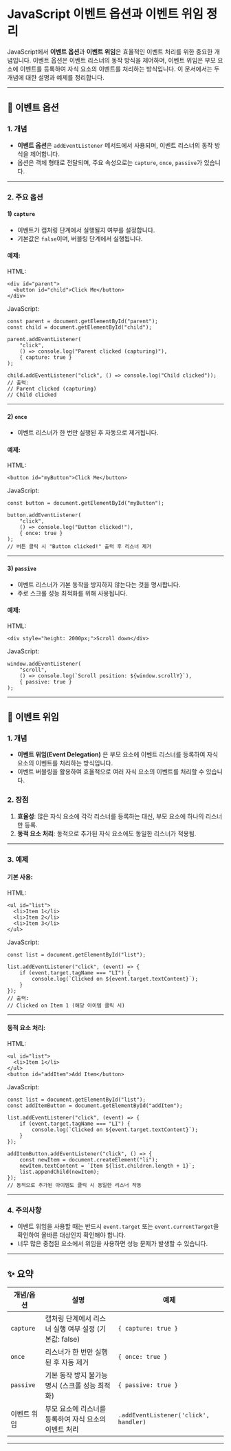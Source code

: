 # JavaScript 이벤트 옵션과 이벤트 위임 정리

JavaScript에서 **이벤트 옵션**과 **이벤트 위임**은 효율적인 이벤트 처리를 위한 중요한 개념입니다. 이벤트 옵션은 이벤트 리스너의 동작 방식을 제어하며, 이벤트 위임은 부모 요소에 이벤트를 등록하여 자식 요소의 이벤트를 처리하는 방식입니다. 이 문서에서는 두 개념에 대한 설명과 예제를 정리합니다.

---

## 📂 이벤트 옵션

### **1. 개념**
- **이벤트 옵션**은 `addEventListener` 메서드에서 사용되며, 이벤트 리스너의 동작 방식을 제어합니다.
- 옵션은 객체 형태로 전달되며, 주요 속성으로는 `capture`, `once`, `passive`가 있습니다.

---

### **2. 주요 옵션**

#### **1) `capture`**
- 이벤트가 캡처링 단계에서 실행될지 여부를 설정합니다.
- 기본값은 `false`이며, 버블링 단계에서 실행됩니다.

#### 예제:
HTML:
```
<div id="parent">
  <button id="child">Click Me</button>
</div>
```

JavaScript:
```
const parent = document.getElementById("parent");
const child = document.getElementById("child");

parent.addEventListener(
    "click",
    () => console.log("Parent clicked (capturing)"),
    { capture: true }
);

child.addEventListener("click", () => console.log("Child clicked"));
// 출력:
// Parent clicked (capturing)
// Child clicked
```

---

#### **2) `once`**
- 이벤트 리스너가 한 번만 실행된 후 자동으로 제거됩니다.

#### 예제:
HTML:
```
<button id="myButton">Click Me</button>
```

JavaScript:
```
const button = document.getElementById("myButton");

button.addEventListener(
    "click",
    () => console.log("Button clicked!"),
    { once: true }
);
// 버튼 클릭 시 "Button clicked!" 출력 후 리스너 제거
```

---

#### **3) `passive`**
- 이벤트 리스너가 기본 동작을 방지하지 않는다는 것을 명시합니다.
- 주로 스크롤 성능 최적화를 위해 사용됩니다.

#### 예제:
HTML:
```
<div style="height: 2000px;">Scroll down</div>
```

JavaScript:
```
window.addEventListener(
    "scroll",
    () => console.log(`Scroll position: ${window.scrollY}`),
    { passive: true }
);
```

---

## 📂 이벤트 위임

### **1. 개념**
- **이벤트 위임(Event Delegation)** 은 부모 요소에 이벤트 리스너를 등록하여 자식 요소의 이벤트를 처리하는 방식입니다.
- 이벤트 버블링을 활용하여 효율적으로 여러 자식 요소의 이벤트를 처리할 수 있습니다.

### **2. 장점**
1. **효율성**: 많은 자식 요소에 각각 리스너를 등록하는 대신, 부모 요소에 하나의 리스너만 등록.
2. **동적 요소 처리**: 동적으로 추가된 자식 요소에도 동일한 리스너가 적용됨.

---

### **3. 예제**

#### 기본 사용:
HTML:
```
<ul id="list">
  <li>Item 1</li>
  <li>Item 2</li>
  <li>Item 3</li>
</ul>
```

JavaScript:
```
const list = document.getElementById("list");

list.addEventListener("click", (event) => {
    if (event.target.tagName === "LI") {
        console.log(`Clicked on ${event.target.textContent}`);
    }
});
// 출력:
// Clicked on Item 1 (해당 아이템 클릭 시)
```

---

#### 동적 요소 처리:
HTML:
```
<ul id="list">
  <li>Item 1</li>
</ul>
<button id="addItem">Add Item</button>
```

JavaScript:
```
const list = document.getElementById("list");
const addItemButton = document.getElementById("addItem");

list.addEventListener("click", (event) => {
    if (event.target.tagName === "LI") {
        console.log(`Clicked on ${event.target.textContent}`);
    }
});

addItemButton.addEventListener("click", () => {
    const newItem = document.createElement("li");
    newItem.textContent = `Item ${list.children.length + 1}`;
    list.appendChild(newItem);
});
// 동적으로 추가된 아이템도 클릭 시 동일한 리스너 작동
```

---

### **4. 주의사항**
- 이벤트 위임을 사용할 때는 반드시 `event.target` 또는 `event.currentTarget`을 확인하여 올바른 대상인지 확인해야 합니다.
- 너무 많은 중첩된 요소에서 위임을 사용하면 성능 문제가 발생할 수 있습니다.

---

## ✨ 요약

| 개념/옵션              | 설명                                                                 | 예제                                      |
|-----------------------|----------------------------------------------------------------------|------------------------------------------|
| `capture`             | 캡처링 단계에서 리스너 실행 여부 설정 (기본값: false)                 | `{ capture: true }`                      |
| `once`                | 리스너가 한 번만 실행된 후 자동 제거                                  | `{ once: true }`                         |
| `passive`             | 기본 동작 방지 불가능 명시 (스크롤 성능 최적화)                       | `{ passive: true }`                      |
| 이벤트 위임           | 부모 요소에 리스너를 등록하여 자식 요소의 이벤트 처리                 | `.addEventListener('click', handler)`    |

---
